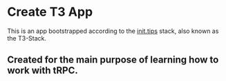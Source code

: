 # Create T3 App

This is an app bootstrapped according to the [init.tips](https://init.tips) stack, also known as the T3-Stack.


## Created for the main purpose of learning how to work with tRPC.

